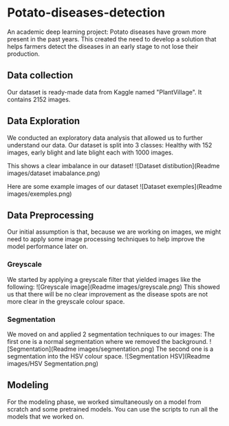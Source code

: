 # Potato-diseases-detection
An academic deep learning project: Potato diseases have grown more present in the past years. This created the need to develop a solution that helps farmers detect the diseases in an early stage to not lose their production.

## Data collection
Our dataset is ready-made data from Kaggle named "PlantVillage". It contains 2152 images.

## Data Exploration
We conducted an exploratory data analysis that allowed us to further understand our data.
Our dataset is split into 3 classes: Healthy with 152 images, early blight and late blight each with 1000 images.

This shows a clear imbalance in our dataset!
![Dataset distibution](Readme images/dataset imabalance.png)

Here are some example images of our dataset
![Dataset exemples](Readme images/exemples.png)


## Data Preprocessing
Our initial assumption is that, because we are working on images, we might need to apply some image processing techniques to help improve the model performance later on.
### Greyscale
We started by applying a greyscale filter that yielded images like the following:
![Greyscale image](Readme images/greyscale.png)
This showed us that there will be no clear improvement as the disease spots are not more clear in the greyscale colour space.

### Segmentation
We moved on and applied 2 segmentation techniques to our images:
The first one is a normal segmentation where we removed the background.
![Segmentation](Readme images/segmentation.png)
The second one is a segmentation into the HSV colour space.
![Segmentation HSV](Readme images/HSV Segmentation.png)
## Modeling
For the modeling phase, we worked simultaneously on a model from scratch and some pretrained models.
You can use the scripts to run all the models that we worked on.
